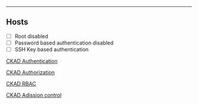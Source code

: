 ****

## Hosts

- [ ] Root disabled
- [ ] Password based authentication disabled
- [ ] SSH Key based authentication

[CKAD Authentication](CKAD%20Authentication)

[CKAD Authorization](CKAD%20Authorization)

[CKAD RBAC](CKAD%20RBAC)

[CKAD Adission control](CKAD%20Adission%20control)

